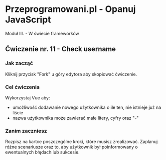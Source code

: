 # Przeprogramowani.pl - Opanuj JavaScript

Moduł III. - W świecie frameworków

## Ćwiczenie nr. 11 - Check username

### Jak zacząć

Kliknij przycisk "Fork" u góry edytora aby skopiować ćwiczenie.

### Cel ćwiczenia

Wykorzystaj Vue aby: 
- umożliwość dodawanie nowego użytkownika o ile ten, nie istnieje już na liście
- nazwa użytkownika może zawierać małe litery, cyfry oraz "-"

### Zanim zaczniesz
Rozpisz na kartce poszczególne kroki, które musisz zrealizować. Zaplanuj różne scenariusze oraz to, aby użytkownik był poinformowany o ewentualnych błędach lub sukcesie. 